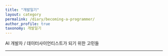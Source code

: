```yaml
---
title: "개발일기"
layout: category
permalink: /diary/becoming-a-programmer/
author_profile: true
taxonomy: 개발일기
---
```


AI 개발자 / 데이터사이언티스트가 되기 위한 고민들

------
